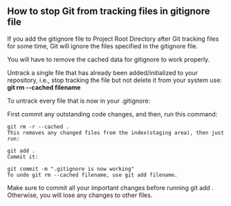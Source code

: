 ## How to stop Git from tracking files in gitignore file

If you add the gitignore file to Project Root Directory after Git tracking files for some time, Git will ignore the files specified in the gitignore file.

You will have to remove the cached data for gitignore to work properly.

Untrack a single file that has already been added/initialized to your repository, i.e., stop tracking the file but not delete it from your system use: **git rm --cached filename**

To untrack every file that is now in your .gitignore:

First commit any outstanding code changes, and then, run this command:
```
git rm -r --cached .
This removes any changed files from the index(staging area), then just run:

git add .
Commit it:

git commit -m ".gitignore is now working"
To undo git rm --cached filename, use git add filename.
```
Make sure to commit all your important changes before running git add . Otherwise, you will lose any changes to other files.
